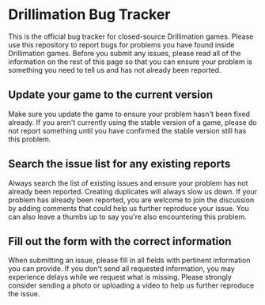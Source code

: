# Drillimation Bug Tracker
This is the official bug tracker for closed-source Drillimation games. Please use this repository to report bugs for problems you have found inside Drillimation games. Before you submit any issues, please read all of the information on the rest of this page so that you can ensure your problem is something you need to tell us and has not already been reported.

## Update your game to the current version
Make sure you update the game to ensure your problem hasn't been fixed already. If you aren't currently using the stable version of a game, please do not report something until you have confirmed the stable version still has this problem.

## Search the issue list for any existing reports
Always search the list of existing issues and ensure your problem has not already been reported. Creating duplicates will always slow us down. If your problem has already been reported, you are welcome to join the discussion by adding comments that could help us further reproduce your issue. You can also leave a thumbs up to say you're also encountering this problem.

## Fill out the form with the correct information
When submitting an issue, please fill in all fields with pertinent information you can provide. If you don't send all requested information, you may experience delays while we request what is missing. Please strongly consider sending a photo or uploading a video to help us further reproduce the issue.
